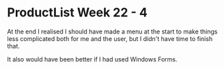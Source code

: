 # ProductList Week 22 - 4

At the end I realised I should have made a menu at the start to make things less complicated both for me and the user, but I didn't have time to finish that.

It also would have been better if I had used Windows Forms.
